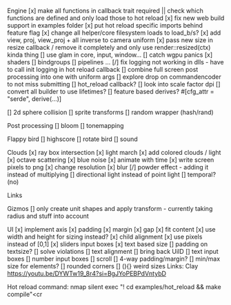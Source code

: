 Engine
[x] make all functions in callback trait required || check which functions are defined and only load those to hot reload
[x] fix new web build support in examples folder
[x] put hot reload specific imports behind feature flag
[x] change all helper/core filesystem loads to load_b/s?
[x] add view, proj, view_proj + all inverse to camera uniform
[x] pass new size in resize callback /  remove it completely and only use render::resized(ctx) kinda thing
[] use glam in core, input, window...
[] catch wgpu panics
    [x] shaders
    [] bindgroups
    [] pipelines
    ...
[/] fix logging not working in dlls
    - have to call init logging in hot reload callback
[] combine full screen post processing into one with uniform args
[] explore drop on commandencoder to not miss submitting
[] hot_reload callback?
[] look into scale factor dpi
[] convert all builder to use lifetimes?
[] feature based derives? #\[cfg_attr = "serde", derive(...)\]

[] 2d sphere collision
[] sprite transforms
[] random wrapper (hash/rand)

Post processing
[] bloom
[] tonemapping

Flappy bird
[] highscore
[] rotate bird
[] sound

Clouds
[x] ray box intersection
[x] light march
[x] add colored clouds / light
[x] octave scattering
[x] blue noise
[x] animate with time
[x] write screen pixels to png
[x] change resolution
[x] blur 
[/] powder effect
    - adding it instead of multiplying
[] directional light instead of point light
[] temporal? (no) 

Links
    
Gizmos
[] only create unit shapes and apply transform
    - currently taking radius and stuff into account

UI
[x] implement axis
[x] padding
[x] margin
[x] gap
[x] fit content
[x] use width and height for sizing instead?
[x] child alignment
[x] use pixels instead of [0,1]
[x] sliders input boxes
[x] text based size 
[] padding on textsize?
[] solve violations
[] text alignment
[] bring back UiID
[] text input boxes
[] number input boxes
[] scroll
[] 4-way padding/margin?
[] min/max size for elements?
[] rounded corners
[] (){} weird sizes
Links:
    Clay https://youtu.be/DYWTw19_8r4?si=BgJYoPEBPdVntybD

Hot reload command:
    nmap <c-p> <cmd>silent exec "! cd examples/hot_reload && make compile"<cr
